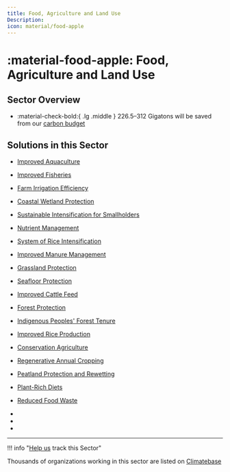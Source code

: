 ```yaml
---
title: Food, Agriculture and Land Use
Description: 
icon: material/food-apple
---
```


# :material-food-apple:  Food, Agriculture and Land Use

## Sector Overview

<div class="grid cards" markdown>

-   :material-check-bold:{ .lg .middle } 226.5–312 Gigatons will be saved from our [carbon budget](../glossary/#carbon-budget)

</div>

## Solutions in this Sector

- [Improved Aquaculture](../solution-improved-aquaculture)

- [Improved Fisheries](../solution-improved-fisheries)

- [Farm Irrigation Efficiency](../solution-farm-irrigation-efficiency)

- [Coastal Wetland Protection](../solution-coastal-wetland-protection)

- [Sustainable Intensification for Smallholders](../solution-sustainable-intensification-for-smallholders)

- [Nutrient Management](../solution-nutrient-management)

- [System of Rice Intensification](../solution-system-of-rice-intensification)

- [Improved Manure Management](../solution-improved-manure-management)

- [Grassland Protection](../solution-grassland-protection)

- [Seafloor Protection](../solution-seafloor-protection)

- [Improved Cattle Feed](../solution-improved-cattle-feed)

- [Forest Protection](../solution-forest-protection)

- [Indigenous Peoples' Forest Tenure](../solution-indigenous-peoples-forest-tenure)

- [Improved Rice Production](../solution-improved-rice-production)

- [Conservation Agriculture](../solution-conservation-agriculture)

- [Regenerative Annual Cropping](../solution-regenerative-annual-cropping)

- [Peatland Protection and Rewetting](../solution-peatland-protection-and-rewetting)

- [Plant-Rich Diets](../solution-plant-rich-diets)

- [Reduced Food Waste](../solution-reduced-food-waste)

 -
 -
 -

---

!!! info "[Help us](../../contribute) track this Sector"

Thousands of organizations working in this sector are listed on [Climatebase](https://climatebase.org/organizations)